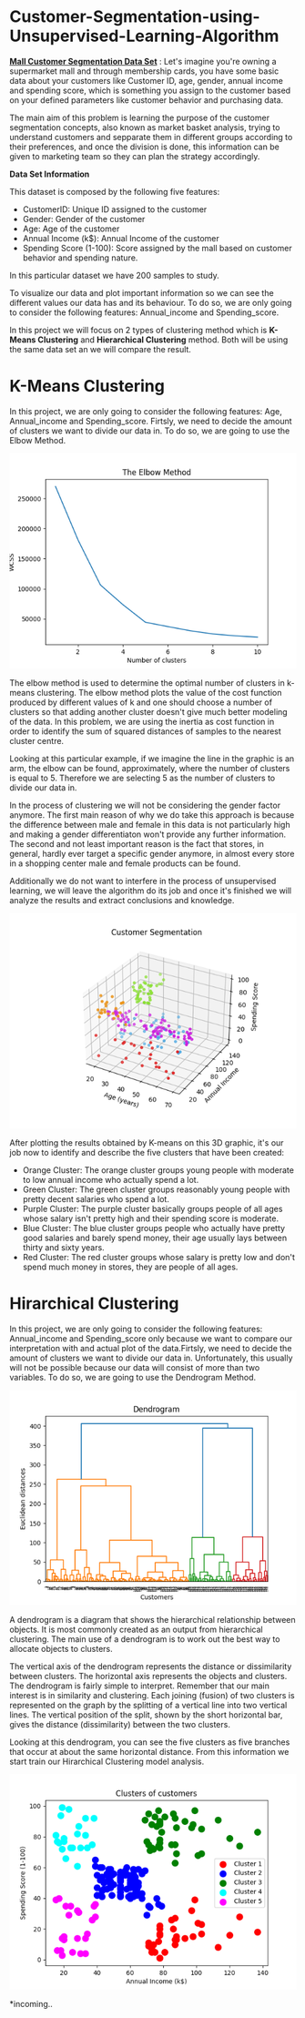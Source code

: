 # Customer-Segmentation-using-Unsupervised-Learning-Algorithm

**[Mall Customer Segmentation Data Set](https://www.kaggle.com/shwetabh123/mall-customers)** : Let's imagine you're owning a supermarket mall and through membership cards, you have some basic data about your customers like Customer ID, age, gender, annual income and spending score, which is something you assign to the customer based on your defined parameters like customer behavior and purchasing data.

The main aim of this problem is learning the purpose of the customer segmentation concepts, also known as market basket analysis, trying to understand customers and sepparate them in different groups according to their preferences, and once the division is done, this information can be given to marketing team so they can plan the strategy accordingly.

**Data Set Information**  

This dataset is composed by the following five features:

* CustomerID: Unique ID assigned to the customer
* Gender: Gender of the customer
* Age: Age of the customer
* Annual Income (k$): Annual Income of the customer
* Spending Score (1-100): Score assigned by the mall based on customer behavior and spending nature.


In this particular dataset we have 200 samples to study.

To visualize our data and plot important information so we can see the different values our data has and its behaviour. To do so, we are only going to consider the following features: Annual_income and Spending_score. 

In this project we will focus on 2 types of clustering method which is **K-Means Clustering** and **Hierarchical Clustering** method. Both will be using the same data set an we will compare the result.

# K-Means Clustering

In this project, we are only going to consider the following features: Age, Annual_income and Spending_score. Firtsly, we need to decide the amount of clusters we want to divide our data in. To do so, we are going to use the Elbow Method.

![](https://github.com/Asmuie/Customer-Segmentation-using-Unsupervised-Learning-Algorithm/blob/main/images/kmeans_elbow.png)

The elbow method is used to determine the optimal number of clusters in k-means clustering. The elbow method plots the value of the cost function produced by different values of k and one should choose a number of clusters so that adding another cluster doesn't give much better modeling of the data. In this problem, we are using the inertia as cost function in order to identify the sum of squared distances of samples to the nearest cluster centre.

Looking at this particular example, if we imagine the line in the graphic is an arm, the elbow can be found, approximately, where the number of clusters is equal to 5. Therefore we are selecting 5 as the number of clusters to divide our data in.


In the process of clustering we will not be considering the gender factor anymore. The first main reason of why we do take this approach is because the difference between male and female in this data is not particularly high and making a gender differentiaton won't provide any further information. The second and not least important reason is the fact that stores, in general, hardly ever target a specific gender anymore, in almost every store in a shopping center male and female products can be found.

Additionally we do not want to interfere in the process of unsupervised learning, we will leave the algorithm do its job and once it's finished we will analyze the results and extract conclusions and knowledge.

![](https://github.com/Asmuie/Customer-Segmentation-using-Unsupervised-Learning-Algorithm/blob/main/images/kmeans_result3d.png)


After plotting the results obtained by K-means on this 3D graphic, it's our job now to identify and describe the five clusters that have been created:

* Orange Cluster: The orange cluster groups young people with moderate to low annual income who actually spend a lot.
* Green Cluster: The green cluster groups reasonably young people with pretty decent salaries who spend a lot.
* Purple Cluster: The purple cluster basically groups people of all ages whose salary isn't pretty high and their spending score is moderate.
* Blue Cluster: The blue cluster groups people who actually have pretty good salaries and barely spend money, their age usually lays between thirty and sixty years.
* Red Cluster: The red cluster groups whose salary is pretty low and don't spend much money in stores, they are people of all ages.

# Hirarchical Clustering

In this project, we are only going to consider the following features: Annual_income and Spending_score only because we want to compare our interpretation with and actual plot of the data.Firtsly, we need to decide the amount of clusters we want to divide our data in. Unfortunately, this usually will
not be possible because our data will consist of more than two variables. To do so, we are going to use the Dendrogram Method.

![](https://github.com/Asmuie/Customer-Segmentation-using-Unsupervised-Learning-Algorithm/blob/main/images/dendogram.png)

A dendrogram is a diagram that shows the hierarchical relationship between objects. It is most commonly created as an output from hierarchical clustering. The main use of a dendrogram is to work out the best way to allocate objects to clusters.

The vertical axis of the dendrogram represents the distance or dissimilarity between clusters. The horizontal axis
represents the objects and clusters. The dendrogram is fairly simple to interpret. Remember that our main interest
is in similarity and clustering. Each joining (fusion) of two clusters is represented on the graph by the splitting of
a vertical line into two vertical lines. The vertical position of the split, shown by the short horizontal bar,
gives the distance (dissimilarity) between the two clusters.

Looking at this dendrogram, you can see the five clusters as five branches that occur at about the same
horizontal distance. From this information we start train our Hirarchical Clustering model analysis.

![](https://github.com/Asmuie/Customer-Segmentation-using-Unsupervised-Learning-Algorithm/blob/main/images/hirarchical_clustering_result.png)





*incoming..
